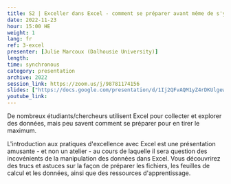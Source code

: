 ```yaml
---
title: S2 | Exceller dans Excel - comment se préparer avant même de s'y mettre?
date: 2022-11-23
hour: 15:00 HE
weight: 1
lang: fr
ref: 3-excel
presenter: [Julie Marcoux (Dalhousie University)]
length:
time: synchronous
category: presentation
archive: 2022
session_link: https://zoom.us/j/98781174156
slides: ["https://docs.google.com/presentation/d/1Ij2QFvAQM1yZ4rDKUlgewd69oi9hi3JO/edit?usp=share_link&ouid=112190682180433392211&rtpof=true&sd=true", "https://dalu-my.sharepoint.com/personal/jl540955_dal_ca/_layouts/15/onedrive.aspx?id=%2Fpersonal%2Fjl540955%5Fdal%5Fca%2FDocuments%2FPresentations%2FData%20Instructional%20Material%2FEnRoute%5FExcellence%5FExcel&ga=1"]
youtube_link:
---
```

De nombreux étudiants/chercheurs utilisent Excel pour collecter et explorer des données, mais peu savent comment se préparer pour en tirer le maximum. <!--more-->

L'introduction aux pratiques d'excellence avec Excel est une présentation amusante - et non un atelier - au cours de laquelle il sera question des incovénients de la manipulation des données dans Excel. Vous découvrirez des trucs et astuces sur la façon de préparer les fichiers, les feuilles de calcul et les données, ainsi que des ressources d'apprentissage.
